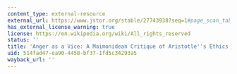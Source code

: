 ```yaml
---
content_type: external-resource
external_url: https://www.jstor.org/stable/27743938?seq=1#page_scan_tab_contents
has_external_license_warning: true
license: https://en.wikipedia.org/wiki/All_rights_reserved
status: ''
title: 'Anger as a Vice: A Maimonidean Critique of Aristotle''s Ethics'
uid: 514fad47-ea90-4458-bf37-1fd5c34293a5
wayback_url: ''
---
```


